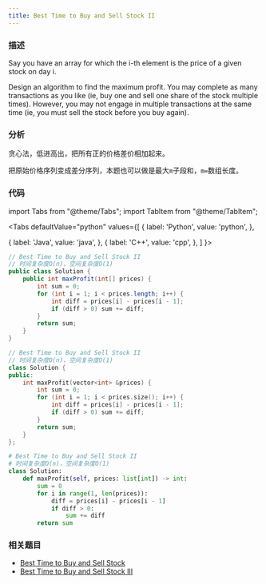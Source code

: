 ```yaml
---
title: Best Time to Buy and Sell Stock II
---
```


### 描述

Say you have an array for which the i-th element is the price of a given stock on day i.

Design an algorithm to find the maximum profit. You may complete as many transactions as you like (ie, buy one and sell one share of the stock multiple times). However, you may not engage in multiple transactions at the same time (ie, you must sell the stock before you buy again).

### 分析

贪心法，低进高出，把所有正的价格差价相加起来。

把原始价格序列变成差分序列，本题也可以做是最大`m`子段和，`m=`数组长度。

### 代码

import Tabs from "@theme/Tabs";
import TabItem from "@theme/TabItem";

<Tabs
defaultValue="python"
values={[
{ label: 'Python', value: 'python', },

{ label: 'Java', value: 'java', },
{ label: 'C++', value: 'cpp', },
]
}>
<TabItem value="java">

```java
// Best Time to Buy and Sell Stock II
// 时间复杂度O(n)，空间复杂度O(1)
public class Solution {
    public int maxProfit(int[] prices) {
        int sum = 0;
        for (int i = 1; i < prices.length; i++) {
            int diff = prices[i] - prices[i - 1];
            if (diff > 0) sum += diff;
        }
        return sum;
    }
}
```

</TabItem>
<TabItem value="cpp">

```cpp
// Best Time to Buy and Sell Stock II
// 时间复杂度O(n)，空间复杂度O(1)
class Solution {
public:
    int maxProfit(vector<int> &prices) {
        int sum = 0;
        for (int i = 1; i < prices.size(); i++) {
            int diff = prices[i] - prices[i - 1];
            if (diff > 0) sum += diff;
        }
        return sum;
    }
};
```

</TabItem>

<TabItem value="python">

```python
# Best Time to Buy and Sell Stock II
# 时间复杂度O(n)，空间复杂度O(1)
class Solution:
    def maxProfit(self, prices: list[int]) -> int:
        sum = 0
        for i in range(1, len(prices)):
            diff = prices[i] - prices[i - 1]
            if diff > 0:
                sum += diff
        return sum
```

</TabItem>
</Tabs>

### 相关题目

- [Best Time to Buy and Sell Stock](best-time-to-buy-and-sell-stock.md)
- [Best Time to Buy and Sell Stock III](../dp/best-time-to-buy-and-sell-stock-iii.md)
